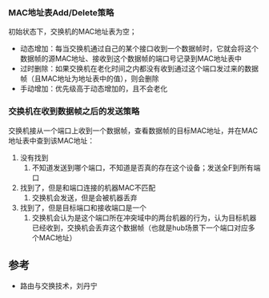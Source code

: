 ### MAC地址表Add/Delete策略

初始状态下，交换机的MAC地址表为空；

- 动态增加：每当交换机通过自己的某个接口收到一个数据帧时，它就会将这个数据帧的源MAC地址、接收到这个数据帧的端口号记录到MAC地址表中
- 过时删除：如果交换机在老化时间之内都没有收到通过这个端口发过来的数据帧（且MAC地址为地址表中的值），则会删除
- 手动增加：优先级高于动态增加的，且不会老化

### 交换机在收到数据帧之后的发送策略

交换机接从一个端口上收到一个数据帧，查看数据帧的目标MAC地址，并在MAC地址表中查到该MAC地址：

1. 没有找到
   1. 不知道发送到哪个端口，不知道是否真的存在这个设备；发送全F到所有端口
2. 找到了，但是和端口连接的机器MAC不匹配
   1. 交换机会发送，但是会被机器丢弃
3. 找到了，但是目标端口和接收端口是一个
   1. 交换机会认为是这个端口所在冲突域中的两台机器的行为，认为目标机器已经收到，交换机会丢弃这个数据帧（也就是hub场景下一个端口对应多个MAC地址）

## 参考

- 路由与交换技术，刘丹宁
